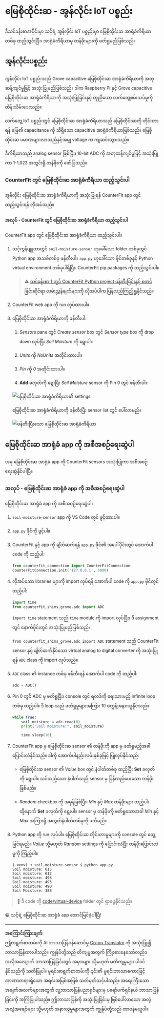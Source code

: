 <!--
CO_OP_TRANSLATOR_METADATA:
{
  "original_hash": "2bf65f162bcebd35fbcba5fd245afac4",
  "translation_date": "2025-08-28T17:45:38+00:00",
  "source_file": "2-farm/lessons/2-detect-soil-moisture/virtual-device-soil-moisture.md",
  "language_code": "my"
}
-->
# မြေစိုထိုင်းဆ - အွန်လိုင်း IoT ပစ္စည်း

ဒီသင်ခန်းစာအပိုင်းမှာ သင့်ရဲ့ အွန်လိုင်း IoT ပစ္စည်းမှာ မြေစိုထိုင်းဆ အာရုံခံကိရိယာတစ်ခု ထည့်သွင်းပြီး၊ အာရုံခံကိရိယာမှ တန်ဖိုးများကို ဖတ်ရှုမည်ဖြစ်သည်။

## အွန်လိုင်းပစ္စည်း

အွန်လိုင်း IoT ပစ္စည်းသည် Grove capacitive မြေစိုထိုင်းဆ အာရုံခံကိရိယာကို အတုဆန့်ကျင်မှုဖြင့် အသုံးပြုမည်ဖြစ်သည်။ ဒါက Raspberry Pi နှင့် Grove capacitive မြေစိုထိုင်းဆ အာရုံခံကိရိယာကို အသုံးပြုခြင်းနှင့် တူညီသော လက်တွေ့စမ်းသပ်မှုကို ထိန်းသိမ်းပေးသည်။

လက်တွေ့ IoT ပစ္စည်းတွင် မြေစိုထိုင်းဆ အာရုံခံကိရိယာသည် မြေစိုထိုင်းဆကို တိုင်းတာရန် မြေ၏ capacitance ကို သိရှိသော capacitive အာရုံခံကိရိယာဖြစ်သည်။ မြေစိုထိုင်းဆ ပမာဏများလာသည်နှင့်အမျှ voltage က ကျဆင်းသွားသည်။

ဒီကိရိယာသည် analog sensor ဖြစ်ပြီး၊ 10-bit ADC ကို အတုဆန့်ကျင်မှုဖြင့် အသုံးပြုကာ 1-1,023 အတွင်းရှိ တန်ဖိုးကို ဖော်ပြသည်။

### CounterFit တွင် မြေစိုထိုင်းဆ အာရုံခံကိရိယာ ထည့်သွင်းပါ

အွန်လိုင်း မြေစိုထိုင်းဆ အာရုံခံကိရိယာကို အသုံးပြုရန် CounterFit app တွင် ထည့်သွင်းရန် လိုအပ်သည်။

#### အလုပ် - CounterFit တွင် မြေစိုထိုင်းဆ အာရုံခံကိရိယာ ထည့်သွင်းပါ

CounterFit app တွင် မြေစိုထိုင်းဆ အာရုံခံကိရိယာ ထည့်သွင်းပါ။

1. သင့်ကွန်ပျူတာတွင် `soil-moisture-sensor` ဟုခေါ်သော folder တစ်ခုတွင် Python app အသစ်တစ်ခု ဖန်တီးပါ။ `app.py` ဟုခေါ်သော ဖိုင်တစ်ခုနှင့် Python virtual environment တစ်ခုပါရှိပြီး၊ CounterFit pip packages ကို ထည့်သွင်းပါ။

    > ⚠️ [သင်ခန်းစာ 1 တွင် CounterFit Python project ဖန်တီးခြင်းနှင့် စတင်ခြင်းဆိုင်ရာ လမ်းညွှန်ချက်များကို လိုအပ်ပါက ပြန်လည်ကြည့်ရှုနိုင်သည်](../../../1-getting-started/lessons/1-introduction-to-iot/virtual-device.md)။

1. CounterFit web app ကို run လုပ်ထားပါ။

1. မြေစိုထိုင်းဆ အာရုံခံကိရိယာကို ဖန်တီးပါ:

    1. *Sensors* pane တွင် *Create sensor* box တွင် *Sensor type* box ကို drop down လုပ်ပြီး *Soil Moisture* ကို ရွေးပါ။

    1. *Units* ကို *NoUnits* အတိုင်းထားပါ။

    1. *Pin* ကို *0* အတိုင်းထားပါ။

    1. **Add** ခလုတ်ကို ရွေးပြီး *Soil Moisture* sensor ကို Pin 0 တွင် ဖန်တီးပါ။

    ![မြေစိုထိုင်းဆ အာရုံခံကိရိယာ၏ settings](../../../../../translated_images/counterfit-create-soil-moisture-sensor.35266135a5e0ae68b29a684d7db0d2933a8098b2307d197f7c71577b724603aa.my.png)

    မြေစိုထိုင်းဆ အာရုံခံကိရိယာကို ဖန်တီးပြီး sensor list တွင် ပေါ်လာမည်။

    ![ဖန်တီးပြီးသော မြေစိုထိုင်းဆ အာရုံခံကိရိယာ](../../../../../translated_images/counterfit-soil-moisture-sensor.81742b2de0e9de60a3b3b9a2ff8ecc686d428eb6d71820f27a693be26e5aceee.my.png)

## မြေစိုထိုင်းဆ အာရုံခံ app ကို အစီအစဉ်ရေးဆွဲပါ

အခု မြေစိုထိုင်းဆ အာရုံခံ app ကို CounterFit sensors အသုံးပြုကာ အစီအစဉ်ရေးဆွဲနိုင်ပါပြီ။

### အလုပ် - မြေစိုထိုင်းဆ အာရုံခံ app ကို အစီအစဉ်ရေးဆွဲပါ

မြေစိုထိုင်းဆ အာရုံခံ app ကို အစီအစဉ်ရေးဆွဲပါ။

1. `soil-moisture-sensor` app ကို VS Code တွင် ဖွင့်ထားပါ။

1. `app.py` ဖိုင်ကို ဖွင့်ပါ။

1. CounterFit နှင့် app ကို ချိတ်ဆက်ရန် `app.py` ဖိုင်၏ အပေါ်ပိုင်းတွင် အောက်ပါ code ကို ထည့်ပါ:

    ```python
    from counterfit_connection import CounterFitConnection
    CounterFitConnection.init('127.0.0.1', 5000)
    ```

1. လိုအပ်သော libraries များကို import လုပ်ရန် အောက်ပါ code ကို `app.py` ဖိုင်တွင် ထည့်ပါ:

    ```python
    import time
    from counterfit_shims_grove.adc import ADC
    ```

    `import time` statement သည် `time` module ကို import လုပ်ပြီး၊ ဒီ assignment တွင် နောက်ပိုင်းတွင် အသုံးပြုမည်ဖြစ်သည်။

    `from counterfit_shims_grove.adc import ADC` statement သည် CounterFit sensor နှင့် ချိတ်ဆက်နိုင်သော virtual analog to digital converter ကို အသုံးပြုရန် `ADC` class ကို import လုပ်သည်။

1. `ADC` class ၏ instance တစ်ခု ဖန်တီးရန် အောက်ပါ code ကို ထည့်ပါ:

    ```python
    adc = ADC()
    ```

1. Pin 0 တွင် ADC မှ ဖတ်ရှုပြီး၊ console တွင် ရလဒ်ကို ရေးသားမည့် infinite loop တစ်ခု ထည့်ပါ။ ဒီ loop သည် ဖတ်ရှုမှုများအကြား 10 စက္ကန့်အနားယူနိုင်သည်။

    ```python
    while True:
        soil_moisture = adc.read(0)
        print("Soil moisture:", soil_moisture)
    
        time.sleep(10)
    ```

1. CounterFit app မှ မြေစိုထိုင်းဆ sensor ၏ တန်ဖိုးကို app မှ ဖတ်ရှုမည့်အခါ ပြောင်းလဲနိုင်သည်။ ဒါကို အောက်ပါနည်းလမ်းနှစ်ခုဖြင့် ပြုလုပ်နိုင်သည်:

    * မြေစိုထိုင်းဆ sensor ၏ *Value* box တွင် နံပါတ်တစ်ခု ထည့်ပြီး **Set** ခလုတ်ကို ရွေးပါ။ သင်ထည့်သော နံပါတ်သည် sensor မှ ပြန်လည်ပေးသော တန်ဖိုးဖြစ်မည်။

    * *Random* checkbox ကို အမှန်ခြစ်ပြီး၊ *Min* နှင့် *Max* တန်ဖိုးများ ထည့်ပါ၊ ထို့နောက် **Set** ခလုတ်ကို ရွေးပါ။ sensor မှ တန်ဖိုးကို ဖတ်ရှုသောအခါ *Min* နှင့် *Max* အကြားရှိ အလွတ်နံပါတ်တစ်ခုကို ဖတ်မည်။

1. Python app ကို run လုပ်ပါ။ မြေစိုထိုင်းဆ တိုင်းတာမှုများကို console တွင် တွေ့မြင်ရမည်။ *Value* သို့မဟုတ် *Random* settings ကို ပြောင်းလဲပြီး တန်ဖိုးပြောင်းလဲမှုကို ကြည့်ပါ။

    ```output
    (.venv) ➜ soil-moisture-sensor $ python app.py 
    Soil moisture: 615
    Soil moisture: 612
    Soil moisture: 498
    Soil moisture: 493
    Soil moisture: 490
    Soil Moisture: 388
    ```

> 💁 ဒီ code ကို [code/virtual-device](../../../../../2-farm/lessons/2-detect-soil-moisture/code/virtual-device) folder တွင် ရှာဖွေနိုင်သည်။

😀 သင့်ရဲ့ မြေစိုထိုင်းဆ အာရုံခံ app အောင်မြင်ခဲ့ပါပြီ!

---

**အကြောင်းကြားချက်**:  
ဤစာရွက်စာတမ်းကို AI ဘာသာပြန်ဝန်ဆောင်မှု [Co-op Translator](https://github.com/Azure/co-op-translator) ကို အသုံးပြု၍ ဘာသာပြန်ထားပါသည်။ ကျွန်ုပ်တို့သည် တိကျမှုအတွက် ကြိုးစားနေသော်လည်း၊ အလိုအလျောက် ဘာသာပြန်ခြင်းတွင် အမှားများ သို့မဟုတ် မတိကျမှုများ ပါဝင်နိုင်သည်ကို သတိပြုပါ။ မူရင်းစာရွက်စာတမ်းကို ၎င်း၏ မူရင်းဘာသာစကားဖြင့် အာဏာတရားရှိသော အရင်းအမြစ်အဖြစ် သတ်မှတ်သင့်ပါသည်။ အရေးကြီးသော အချက်အလက်များအတွက် လူ့ဘာသာပြန်ပညာရှင်များမှ ပရော်ဖက်ရှင်နယ် ဘာသာပြန်ခြင်းကို အကြံပြုပါသည်။ ဤဘာသာပြန်ကို အသုံးပြုခြင်းမှ ဖြစ်ပေါ်လာသော အလွဲအလွဲအချော်များ သို့မဟုတ် အနားလွဲမှုများအတွက် ကျွန်ုပ်တို့သည် တာဝန်မယူပါ။